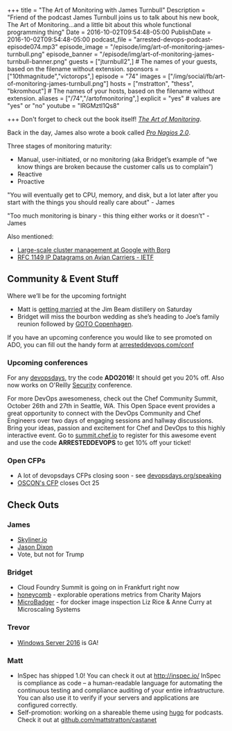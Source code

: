 +++
title = "The Art of Monitoring with James Turnbull"
Description = "Friend of the podcast James Turnbull joins us to talk about his new book, The Art of Monitoring...and a little bit about this whole functional programming thing"
Date = 2016-10-02T09:54:48-05:00
PublishDate = 2016-10-02T09:54:48-05:00
podcast_file = "arrested-devops-podcast-episode074.mp3"
episode_image = "/episode/img/art-of-monitoring-james-turnbull.png"
episode_banner = "/episode/img/art-of-monitoring-james-turnbull-banner.png"
guests = ["jturnbull2",] # The names of your guests, based on the filename without extension.
sponsors = ["10thmagnitude","victorops",]
episode = "74"
images = ["/img/social/fb/art-of-monitoring-james-turnbull.png"]
hosts = ["mstratton", "thess", "bkromhout"] # The names of your hosts, based on the filename without extension.
aliases = ["/74","/artofmonitoring",]
explicit = "yes" # values are "yes" or "no"
youtube = "IRGMztl1Qs8"

+++
Don't forget to check out the book itself! *[The Art of Monitoring](https://www.artofmonitoring.com/)*.

Back in the day, James also wrote a book called *[Pro Nagios 2.0](https://www.amazon.com/Nagios-Experts-Voice-Open-Source/dp/1590596099)*.

Three stages of monitoring maturity:
- Manual, user-initiated, or no monitoring (aka Bridget’s example of “we know things are broken because the customer calls us to complain”)
- Reactive
- Proactive

"You will eventually get to CPU, memory, and disk, but a lot later after you start with the things you should really care about" - James

"Too much monitoring is binary - this thing either works or it doesn’t" - James

Also mentioned:

- [Large-scale cluster management at Google with Borg](http://static.googleusercontent.com/media/research.google.com/en//pubs/archive/43438.pdf)
- [RFC 1149 IP Datagrams on Avian Carriers - IETF](https://www.ietf.org/rfc/rfc1149.txt)


## Community & Event Stuff

Where we’ll be for the upcoming fortnight
- Matt is [getting married](https://www.bourbonwedding.com/) at the Jim Beam distillery on Saturday
- Bridget will miss the bourbon wedding as she’s heading to Joe’s family reunion followed by [GOTO Copenhagen](https://gotocon.com/cph-2016/).

If you have an upcoming conference you would like to see promoted on ADO, you can fill out the handy form at [arresteddevops.com/conf](https://arresteddevops.com/conf)

### Upcoming conferences

For any [devopsdays](http://devopsdays.org), try the code **ADO2016**! It should get you 20% off.
Also now works on O'Reilly [Security](http://conferences.oreilly.com/security) conference.

For more DevOps awesomeness, check out the Chef Community Summit, October 26th and 27th in Seattle, WA. This Open Space event provides a great opportunity to connect with the DevOps Community and Chef Engineers over two days of engaging sessions and hallway discussions. Bring your ideas, passion and excitement for Chef and DevOps to this highly interactive event. Go to [summit.chef.io](http://summit.chef.io) to register for this awesome event and use the code **ARRESTEDDEVOPS** to get 10% off your ticket!

### Open CFPs

* A lot of devopsdays CFPs closing soon - see [devopsdays.org/speaking](https://devopsdays.org/speaking)
* [OSCON's CFP](http://conferences.oreilly.com/oscon/oscon-tx/public/cfp/502) closes Oct 25

## Check Outs

### James
- [Skyliner.io](http://skyliner.io)
- [Jason Dixon](http://obfuscurity.com/)
- Vote, but not for Trump

### Bridget
- Cloud Foundry Summit is going on in Frankfurt right now
- [honeycomb](https://honeycomb.io/) - explorable operations metrics from Charity Majors
- [MicroBadger](http://microbadger.com/) - for docker image inspection Liz Rice & Anne Curry at Microscaling Systems

### Trevor
- [Windows Server 2016](https://www.microsoft.com/en-us/cloud-platform/windows-server) is GA!

### Matt
- InSpec has shipped 1.0! You can check it out at http://inspec.io/ InSpec is compliance as code – a human-readable language for automating the continuous testing and compliance auditing of your entire infrastructure. You can also use it to verify if your servers and applications are configured correctly.
- Self-promotion: working on a shareable theme using [hugo](https://gohugo,io) for podcasts. Check it out at [github.com/mattstratton/castanet](https://github.com/mattstratton/castanet)
